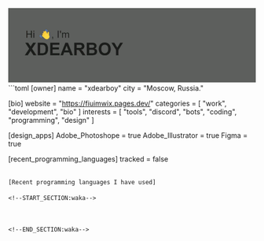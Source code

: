 <img src="header.png" alt="xdearboy">
```toml
[owner]
name = "xdearboy"
city = "Moscow, Russia."

[bio]
website = "https://fiuimwix.pages.dev/"
categories = [
  "work",
  "development",
  "bio"
]
interests = [
  "tools",
  "discord",
  "bots",
  "coding",
  "programming",
  "design"
]

[design_apps]
Adobe_Photoshope = true
Adobe_Illustrator = true
Figma = true

[recent_programming_languages]
tracked = false
```

[Recent programming languages I have used]

<!--START_SECTION:waka-->



<!--END_SECTION:waka-->


